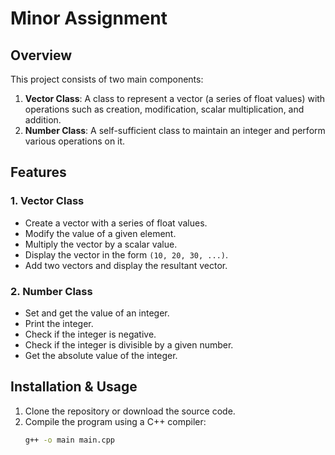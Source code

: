 # Minor Assignment

## Overview
This project consists of two main components:

1. **Vector Class**: A class to represent a vector (a series of float values) with operations such as creation, modification, scalar multiplication, and addition.
2. **Number Class**: A self-sufficient class to maintain an integer and perform various operations on it.

## Features

### 1. Vector Class
- Create a vector with a series of float values.
- Modify the value of a given element.
- Multiply the vector by a scalar value.
- Display the vector in the form `(10, 20, 30, ...)`.
- Add two vectors and display the resultant vector.

### 2. Number Class
- Set and get the value of an integer.
- Print the integer.
- Check if the integer is negative.
- Check if the integer is divisible by a given number.
- Get the absolute value of the integer.

## Installation & Usage
1. Clone the repository or download the source code.
2. Compile the program using a C++ compiler:
   ```bash
   g++ -o main main.cpp
